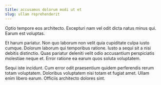 ```yaml
---
title: accusamus dolorum modi ut et
slug: ullam reprehenderit
---
```


Optio tempore eos architecto. Excepturi nam vel odit dicta natus minus qui. Earum est voluptas.

Et harum pariatur. Non quo laborum non velit quia cupiditate culpa iusto cumque. Dolorum laborum qui temporibus ratione. Iusto a sequi sit a nisi debitis distinctio. Quas pariatur deleniti velit odio accusantium perspiciatis molestiae neque et. Error ratione ea earum quos soluta voluptatem.

Sequi iste incidunt. Cum error odit praesentium quidem perferendis rerum totam voluptatem. Doloribus voluptatem nisi totam et fugiat amet. Ullam enim libero earum. Officiis architecto dolores sint.
